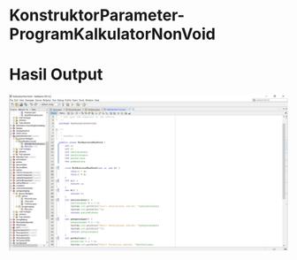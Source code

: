 # KonstruktorParameter-ProgramKalkulatorNonVoid
# Hasil Output
![alt text](https://github.com/RizwandaaK/KonstruktorParameter-ProgramKalkulatorNonVoid/blob/master/Cuplikan%20layar%202021-04-07%20101402.jpg?raw=true)

